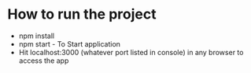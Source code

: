 # How to run the project
- npm install
- npm start - To Start application
- Hit localhost:3000 (whatever port listed in console) in any browser to access the app
